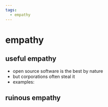 ```yaml
---
tags:
  - empathy 
---
```

# empathy

## useful empathy

- open source software is the best by nature
- but corporations often steal it
- examples:

## ruinous empathy